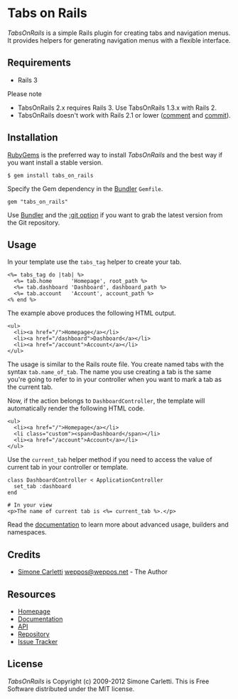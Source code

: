 # Tabs on Rails

*TabsOnRails* is a simple Rails plugin for creating tabs and navigation menus. It provides helpers for generating navigation menus with a flexible interface.


## Requirements

* Rails 3

Please note 

* TabsOnRails 2.x requires Rails 3. Use TabsOnRails 1.3.x with Rails 2.
* TabsOnRails doesn't work with Rails 2.1 or lower
([comment](http://www.simonecarletti.com/blog/2009/04/tabsonrails/#comment-2901) and [commit](http://github.com/weppos/tabs_on_rails/commit/d5ae9f401e3d0acc87251fa8957a8625e90ba4b3)).


## Installation

[RubyGems](http://rubygems.org) is the preferred way to install *TabsOnRails* and the best way if you want install a stable version.

    $ gem install tabs_on_rails

Specify the Gem dependency in the [Bundler](http://gembundler.com) `Gemfile`.

    gem "tabs_on_rails"

Use [Bundler](http://gembundler.com) and the [:git option](http://gembundler.com/v1.0/git.html) if you want to grab the latest version from the Git repository.


## Usage

In your template use the `tabs_tag` helper to create your tab.

    <%= tabs_tag do |tab| %>
      <%= tab.home      'Homepage', root_path %>
      <%= tab.dashboard 'Dashboard', dashboard_path %>
      <%= tab.account   'Account', account_path %>
    <% end %>

The example above produces the following HTML output.

    <ul>
      <li><a href="/">Homepage</a></li>
      <li><a href="/dashboard">Dashboard</a></li>
      <li><a href="/account">Account</a></li>
    </ul>

The usage is similar to the Rails route file. You create named tabs with the syntax `tab.name_of_tab`. The name you use creating a tab is the same you're going to refer to in your controller when you want to mark a tab as the current tab.

Now, if the action belongs to `DashboardController`, the template will automatically render the following HTML code.

    <ul>
      <li><a href="/">Homepage</a></li>
      <li class="custom"><span>Dashboard</span></li>
      <li><a href="/account">Account</a></li>
    </ul>

Use the `current_tab` helper method if you need to access the value of current tab in your controller or template.

    class DashboardController < ApplicationController
      set_tab :dashboard
    end

    # In your view
    <p>The name of current tab is <%= current_tab %>.</p>

Read the [documentation](http://www.simonecarletti.com/code/tabs_on_rails/docs/) to learn more about advanced usage, builders and namespaces.


## Credits

* [Simone Carletti](http://www.simonecarletti.com/) <weppos@weppos.net> - The Author


## Resources

* [Homepage](http://www.simonecarletti.com/code/tabs_on_rails)
* [Documentation](http://www.simonecarletti.com/code/tabs_on_rails/docs/)
* [API](http://rubydoc.info/gems/tabs_on_rails)
* [Repository](https://github.com/weppos/tabs_on_rails)
* [Issue Tracker](http://github.com/weppos/tabs_on_rails/issues)


## License

*TabsOnRails* is Copyright (c) 2009-2012 Simone Carletti. This is Free Software distributed under the MIT license.
